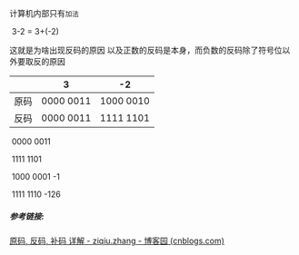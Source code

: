 计算机内部只有`加法`

​	3-2 = 3+(-2)

这就是为啥出现反码的原因  以及正数的反码是本身，而负数的反码除了符号位以外要取反的原因

|      |     3     |    -2     |
| ---- | :-------: | :-------: |
| 原码 | 0000 0011 | 1000 0010 |
| 反码 | 0000 0011 | 1111 1101 |

​	0000 0011

​    1111 1101

​	1000 0001   -1

​	1111 1110   -126





##### 参考链接:

[原码, 反码, 补码 详解 - ziqiu.zhang - 博客园 (cnblogs.com)](https://www.cnblogs.com/zhangziqiu/archive/2011/03/30/ComputerCode.html)